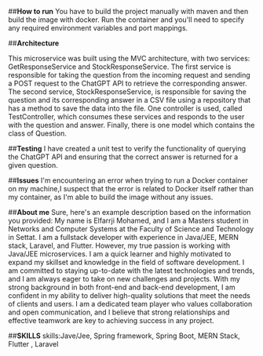 

##**How to run**
You have to build the project manually with maven and then build the image with docker. Run the container and  you'll need to specify any required environment variables and port mappings.

##**Architecture**

This microservice was built using the MVC architecture, with two services: GetResponseService and StockResponseService.
The first service is responsible for taking the question from the incoming request and sending a POST request to the ChatGPT API to retrieve the corresponding answer.
The second service, StockResponseService, is responsible for saving the question and its corresponding answer in a CSV file using a repository that has a method to save the data into the file.
One controller is used, called TestController, which consumes these services and responds to the user with the question and answer.
Finally, there is one model which contains the class of Question.

##**Testing**
I have created a unit test to verify the functionality of querying the ChatGPT API and ensuring that the correct answer is returned for a given question.

##**Issues**
I'm encountering an error when trying to run a Docker container on my machine,I suspect that the error is related to Docker itself rather than my container, as I'm able to build the image without any issues.

##**About me**
Sure, here's an example description based on the information you provided:
My name is Elfarrji Mohamed, and I am a Masters student in Networks and Computer Systems at the Faculty of Science and Technology in Settat. I am a fullstack developer with experience in Java/JEE, MERN stack, Laravel, and Flutter. However, my true passion is working with Java/JEE microservices.
I am a quick learner and highly motivated to expand my skillset and knowledge in the field of software development. I am committed to staying up-to-date with the latest technologies and trends, and I am always eager to take on new challenges and projects.
With my strong background in both front-end and back-end development, I am confident in my ability to deliver high-quality solutions that meet the needs of clients and users. I am a dedicated team player who values collaboration and open communication, and I believe that strong relationships and effective teamwork are key to achieving success in any project.

##**SKILLS**
skills:Jave/Jee, Spring framework, Spring Boot, MERN Stack, Flutter , Laravel
